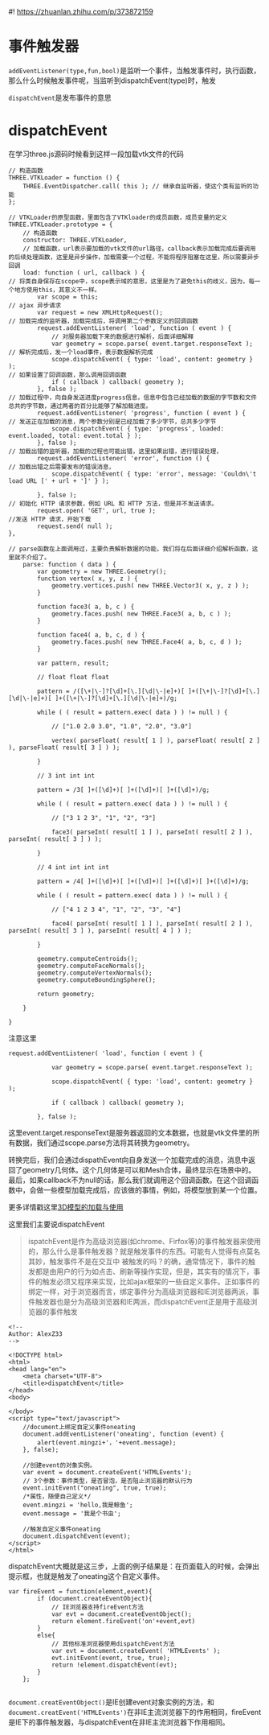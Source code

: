 #! https://zhuanlan.zhihu.com/p/373872159
# 事件触发器
`addEventListener(type,fun,bool)`是监听一个事件，当触发事件时，执行函数，那么什么时候触发事件呢，当监听到dispatchEvent(type)时，触发

`dispatchEvent`是发布事件的意思

# dispatchEvent
在学习three.js源码时候看到这样一段加载vtk文件的代码

```
// 构造函数
THREE.VTKLoader = function () {
    THREE.EventDispatcher.call( this ); // 继承自监听器，使这个类有监听的功能
};

// VTKLoader的原型函数，里面包含了VTKloader的成员函数，成员变量的定义
THREE.VTKLoader.prototype = {
    // 构造函数
    constructor: THREE.VTKLoader,
    // 加载函数，url表示要加载的vtk文件的url路径，callback表示加载完成后要调用的后续处理函数，这里是异步操作，加载需要一个过程，不能将程序阻塞在这里，所以需要异步回调
    load: function ( url, callback ) {
// 将类自身保存在scope中，scope表示域的意思，这里是为了避免this的歧义，因为，每一个地方使用this，其意义不一样。
        var scope = this;
// ajax 异步请求
        var request = new XMLHttpRequest();
// 加载完成的监听器，加载完成后，将调用第二个参数定义的回调函数
        request.addEventListener( 'load', function ( event ) {
            // 对服务器加载下来的数据进行解析，后面详细解释
            var geometry = scope.parse( event.target.responseText );
// 解析完成后，发一个load事件，表示数据解析完成
            scope.dispatchEvent( { type: 'load', content: geometry } );
// 如果设置了回调函数，那么调用回调函数
            if ( callback ) callback( geometry );
        }, false );
// 加载过程中，向自身发送进度progress信息，信息中包含已经加载的数据的字节数和文件总共的字节数，通过两者的百分比能够了解加载进度。
        request.addEventListener( 'progress', function ( event ) {
// 发送正在加载的消息，两个参数分别是已经加载了多少字节，总共多少字节
            scope.dispatchEvent( { type: 'progress', loaded: event.loaded, total: event.total } );
        }, false );
// 加载出错的监听器，加载的过程也可能出错，这里如果出错，进行错误处理，
        request.addEventListener( 'error', function () {
// 加载出错之后需要发布的错误消息，
            scope.dispatchEvent( { type: 'error', message: 'Couldn\'t load URL [' + url + ']' } );

        }, false );
// 初始化 HTTP 请求参数，例如 URL 和 HTTP 方法，但是并不发送请求。
        request.open( 'GET', url, true );
//发送 HTTP 请求，开始下载
        request.send( null );
},

// parse函数在上面调用过，主要负责解析数据的功能，我们将在后面详细介绍解析函数，这里就不介绍了。
    parse: function ( data ) {
        var geometry = new THREE.Geometry();
        function vertex( x, y, z ) {
            geometry.vertices.push( new THREE.Vector3( x, y, z ) );
        }

        function face3( a, b, c ) {
            geometry.faces.push( new THREE.Face3( a, b, c ) );
        }

        function face4( a, b, c, d ) {
            geometry.faces.push( new THREE.Face4( a, b, c, d ) );
        }

        var pattern, result;

        // float float float

        pattern = /([\+|\-]?[\d]+[\.][\d|\-|e]+)[ ]+([\+|\-]?[\d]+[\.][\d|\-|e]+)[ ]+([\+|\-]?[\d]+[\.][\d|\-|e]+)/g;

        while ( ( result = pattern.exec( data ) ) != null ) {

            // ["1.0 2.0 3.0", "1.0", "2.0", "3.0"]

            vertex( parseFloat( result[ 1 ] ), parseFloat( result[ 2 ] ), parseFloat( result[ 3 ] ) );

        }

        // 3 int int int

        pattern = /3[ ]+([\d]+)[ ]+([\d]+)[ ]+([\d]+)/g;

        while ( ( result = pattern.exec( data ) ) != null ) {

            // ["3 1 2 3", "1", "2", "3"]

            face3( parseInt( result[ 1 ] ), parseInt( result[ 2 ] ), parseInt( result[ 3 ] ) );

        }

        // 4 int int int int

        pattern = /4[ ]+([\d]+)[ ]+([\d]+)[ ]+([\d]+)[ ]+([\d]+)/g;

        while ( ( result = pattern.exec( data ) ) != null ) {

            // ["4 1 2 3 4", "1", "2", "3", "4"]

            face4( parseInt( result[ 1 ] ), parseInt( result[ 2 ] ), parseInt( result[ 3 ] ), parseInt( result[ 4 ] ) );

        }

        geometry.computeCentroids();
        geometry.computeFaceNormals();
        geometry.computeVertexNormals();
        geometry.computeBoundingSphere();

        return geometry;

    }

}
```
注意这里

```
request.addEventListener( 'load', function ( event ) {

            var geometry = scope.parse( event.target.responseText );

            scope.dispatchEvent( { type: 'load', content: geometry } );

            if ( callback ) callback( geometry );

        }, false );

```

这里event.target.responseText是服务器返回的文本数据，也就是vtk文件里的所有数据，我们通过scope.parse方法将其转换为geometry。

转换完后，我们会通过dispathEvent向自身发送一个加载完成的消息，消息中返回了geometry几何体。这个几何体是可以和Mesh合体，最终显示在场景中的。
最后，如果callback不为null的话，那么我们就调用这个回调函数。在这个回调函数中，会做一些模型加载完成后，应该做的事情，例如，将模型放到某一个位置。

更多详情戳这里[3D模型的加载与使用](http://www.hewebgl.com/article/getarticle/126)

这里我们主要说dispatchEvent
> ispatchEvent是作为高级浏览器(如chrome、Firfox等)的事件触发器来使用的，那么什么是事件触发器？就是触发事件的东西。可能有人觉得有点莫名其妙，触发事件不是在交互中 被触发的吗？的确，通常情况下，事件的触发都是由用户的行为如点击、刷新等操作实现，但是，其实有的情况下，事件的触发必须又程序来实现，比如ajax框架的一些自定义事件。正如事件的绑定一样，对于浏览器而言，绑定事件分为高级浏览器和IE浏览器两派，事件触发器也是分为高级浏览器和IE两派，而dispatchEvent正是用于高级浏览器的事件触发



```
<!-- 
Author: AlexZ33
--> 
 
<!DOCTYPE html>  
<html>  
<head lang="en">  
    <meta charset="UTF-8">  
    <title>dispatchEvent</title>  
</head>  
<body>  
  
</body>  
<script type="text/javascript">  
    //document上绑定自定义事件oneating  
    document.addEventListener('oneating', function (event) {  
        alert(event.mingzi+'，'+event.message);  
    }, false);  
  
    //创建event的对象实例。  
    var event = document.createEvent('HTMLEvents');  
    // 3个参数：事件类型，是否冒泡，是否阻止浏览器的默认行为  
    event.initEvent("oneating", true, true);  
    /*属性，随便自己定义*/  
    event.mingzi = 'hello,我是鲸鱼';  
    event.message = '我是个书虫';  
  
    //触发自定义事件oneating  
    document.dispatchEvent(event);  
</script>  
</html>  

```


dispatchEvent大概就是这三步，上面的例子结果是：在页面载入的时候，会弹出提示框，也就是触发了oneating这个自定义事件。

```
var fireEvent = function(element,event){  
        if (document.createEventObject){  
            // IE浏览器支持fireEvent方法  
            var evt = document.createEventObject();  
            return element.fireEvent('on'+event,evt)  
        }  
        else{  
            // 其他标准浏览器使用dispatchEvent方法  
            var evt = document.createEvent( 'HTMLEvents' );  
            evt.initEvent(event, true, true);  
            return !element.dispatchEvent(evt);  
        }  
    }; 


```

`document.creatEventObject()`是IE创建event对象实例的方法，和`document.creatEvent('HTMLEvents')`在非IE主流浏览器下的作用相同，fireEvent是IE下的事件触发器，与dispatchEvent在非IE主流浏览器下作用相同。



